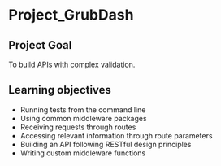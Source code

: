# Project_GrubDash

## Project Goal
To build APIs with complex validation.

## Learning objectives

- Running tests from the command line
- Using common middleware packages
- Receiving requests through routes
- Accessing relevant information through route parameters
- Building an API following RESTful design principles
- Writing custom middleware functions
